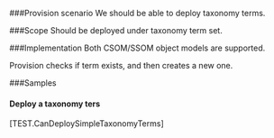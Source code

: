 <properties
	  pageTitle="TaxonomyTermDefinition"
    pageName="TaxonomyTermDefinition"
    parentPageId="12821"
/>

###Provision scenario
We should be able to deploy taxonomy terms.

###Scope
Should be deployed under taxonomy term set.

###Implementation
Both CSOM/SSOM object models are supported. 

Provision checks if term exists, and then creates a new one.

###Samples
#### Deploy a taxonomy ters
[TEST.CanDeploySimpleTaxonomyTerms]